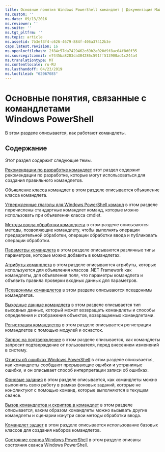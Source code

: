 ```yaml
---
title: Основные понятия Windows PowerShell командлет | Документация Майкрософт
ms.custom: ''
ms.date: 09/13/2016
ms.reviewer: ''
ms.suite: ''
ms.tgt_pltfrm: ''
ms.topic: article
ms.assetid: 7b3ef3f4-c626-4679-884f-406a37412b3e
caps.latest.revision: 16
ms.openlocfilehash: 2f84c57da7429462c69b2a020d9f8ac04f8d0f35
ms.sourcegitcommit: e7445ba8203da304286c591ff513900ad1c244a4
ms.translationtype: MT
ms.contentlocale: ru-RU
ms.lasthandoff: 04/23/2019
ms.locfileid: "62067085"
---
```

# <a name="windows-powershell-cmdlet-concepts"></a>Основные понятия, связанные с командлетами Windows PowerShell

В этом разделе описывается, как работают командлеты.

## <a name="in-this-section"></a>Содержание

Этот раздел содержит следующие темы.

[Рекомендации по разработке командлет](./cmdlet-development-guidelines.md) этот раздел содержит рекомендации по разработке, которые могут использоваться для создания правильного командлетов.

[Объявление класса командлет](./cmdlet-class-declaration.md) в этом разделе описывается объявление класса командлета.

[Утвержденные глаголы для Windows PowerShell команд](./approved-verbs-for-windows-powershell-commands.md) в этом разделе перечислены стандартные командлет команд, которые можно использовать при объявлении класса cmdlet.

[Методы ввода обработки командлета](./cmdlet-input-processing-methods.md) в этом разделе описываются методы, позволяющие командлету, чтобы выполнять операции предварительной обработки, операции обработки ввода и публиковать операции обработки.

[Параметры командлета](./cmdlet-parameters.md) в этом разделе описываются различные типы параметров, которые можно добавить в командлетах.

[Атрибуты командлета](./cmdlet-attributes.md) в этом разделе описываются атрибуты, которые используются для объявления классов .NET Framework как командлеты, для объявления поля, что параметры командлета и объявить правила проверки входных данных для параметров.

[Псевдонимы командлетов](./cmdlet-aliases.md) в этом разделе описываются псевдонимы командлетов.

[Выходные данные командлета](./cmdlet-output.md) в этом разделе описывается тип выходных данных, который может возвращать командлеты и способы определения и отображения объектов, возвращаемых командлетами.

[Регистрация командлетов](./modules-and-snap-ins.md) в этом разделе описывается регистрация командлетов с помощью модулей и оснасток.

[Запрос на подтверждение](./requesting-confirmation-from-cmdlets.md) в этом разделе описывается, как командлеты запросит подтверждение от пользователя, перед внесением изменений в систему.

[Отчеты об ошибках Windows PowerShell](./error-reporting-concepts.md) в этом разделе описывается, как командлеты сообщают прерывающие ошибки и устранимые ошибки, и он описывает способ интерпретации записи об ошибках.

[Фоновые задания](./background-jobs.md) в этом разделе описывается, как командлеты можно выполнять свою работу в рамках фоновых заданий, которые не конфликтуют с помощью команд, которые выполняются в текущем сеансе.

[Вызов командлетов и скриптов в командлет](./invoking-cmdlets-and-scripts-within-a-cmdlet.md) в этом разделе описывается, каким образом командлеты можно вызывать другие командлеты и сценарии изнутри свои методы обработки ввода.

[Командлет задает](./cmdlet-sets.md) в этом разделе описывается использование базовых классов для создания наборов командлетов.

[Состояние сеанса Windows PowerShell](./windows-powershell-session-state.md) в этом разделе описаны состояния сеанса Windows PowerShell.
